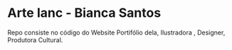 # Arte Ianc - Bianca Santos

Repo consiste no código do Website Portifólio dela, Ilustradora , Designer, Produtora Cultural.
